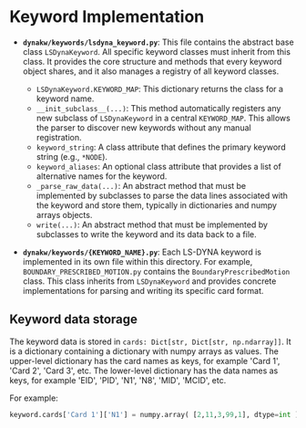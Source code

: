 

# Keyword Implementation

*   **`dynakw/keywords/lsdyna_keyword.py`**: This file contains the abstract base class `LSDynaKeyword`. All specific keyword classes must inherit from this class. It provides the core structure and methods that every keyword object shares, and it also manages a registry of all keyword classes.
    *   `LSDynaKeyword.KEYWORD_MAP`: This dictionary returns the class for a keyword name.
    *   `__init_subclass__(...)`: This method automatically registers any new subclass of `LSDynaKeyword` in a central `KEYWORD_MAP`. This allows the parser to discover new keywords without any manual registration.
    *   `keyword_string`: A class attribute that defines the primary keyword string (e.g., `*NODE`).
    *   `keyword_aliases`: An optional class attribute that provides a list of alternative names for the keyword.
    *   `_parse_raw_data(...)`: An abstract method that must be implemented by subclasses to parse the data lines associated with the keyword and store them, typically in dictionaries and numpy arrays objects.
    *   `write(...)`: An abstract method that must be implemented by subclasses to write the keyword and its data back to a file.

*   **`dynakw/keywords/{KEYWORD_NAME}.py`**: Each LS-DYNA keyword is implemented in its own file within this directory. For example, `BOUNDARY_PRESCRIBED_MOTION.py` contains the `BoundaryPrescribedMotion` class. This class inherits from `LSDynaKeyword` and provides concrete implementations for parsing and writing its specific card format.

## Keyword data storage

The keyword data is stored in `cards: Dict[str, Dict[str, np.ndarray]]`.
It is a dictionary containing a dictionary with numpy arrays as values.
The upper-level dictionary has the card names as keys, for example 'Card 1', 'Card 2', 'Card 3', etc.
The lower-level dictionary has the data names as keys, for example 'EID', 'PID', 'N1', 'N8', 'MID', 'MCID', etc.

For example:
```python
keyword.cards['Card 1']['N1'] = numpy.array( [2,11,3,99,1], dtype=int )
```

